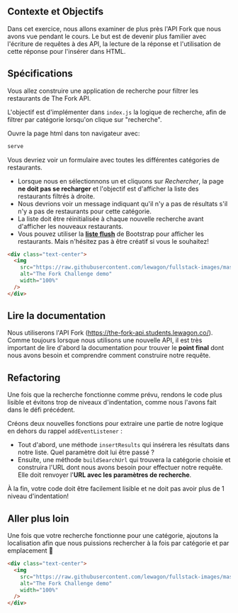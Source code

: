 ## Contexte et Objectifs

Dans cet exercice, nous allons examiner de plus près l'API Fork que nous avons vue pendant le cours. Le but est de devenir plus familier avec l'écriture de requêtes à des API, la lecture de la réponse et l'utilisation de cette réponse pour l'insérer dans HTML.

## Spécifications

Vous allez construire une application de recherche pour filtrer les restaurants de The Fork API.

L'objectif est d'implémenter dans `index.js` la logique de recherche, afin de filtrer par catégorie lorsqu'on clique sur "recherche".

Ouvre la page html dans ton navigateur avec:

```bash
serve
```

Vous devriez voir un formulaire avec toutes les différentes catégories de restaurants.

- Lorsque nous en sélectionnons un et cliquons sur _Rechercher_, la page **ne doit pas se recharger** et l'objectif est d'afficher la liste des restaurants filtrés à droite.
- Nous devrions voir un message indiquant qu'il n'y a pas de résultats s'il n'y a pas de restaurants pour cette catégorie.
- La liste doit être réinitialisée à chaque nouvelle recherche avant d'afficher les nouveaux restaurants.
- Vous pouvez utiliser la [**liste flush**](https://getbootstrap.com/docs/5.2/components/list-group/#flush) de Bootstrap pour afficher les restaurants. Mais n'hésitez pas à être créatif si vous le souhaitez!

```html
<div class="text-center">
  <img
    src="https://raw.githubusercontent.com/lewagon/fullstack-images/master/frontend/the-fork-challenge-1.png"
    alt="The Fork Challenge demo"
    width="100%"
  />
</div>
```

## Lire la documentation

Nous utiliserons l'API Fork (https://the-fork-api.students.lewagon.co/). Comme toujours lorsque nous utilisons une nouvelle API, il est très important de lire d'abord la documentation pour trouver le **point final** dont nous avons besoin et comprendre comment construire notre requête.

## Refactoring

Une fois que la recherche fonctionne comme prévu, rendons le code plus lisible et évitons trop de niveaux d'indentation, comme nous l'avons fait dans le défi précédent.

Créons deux nouvelles fonctions pour extraire une partie de notre logique en dehors du rappel `addEventListener` :

- Tout d'abord, une méthode `insertResults` qui insérera les résultats dans notre liste. Quel paramètre doit lui être passé ?
- Ensuite, une méthode `buildSearchUrl` qui trouvera la catégorie choisie et construira l'URL dont nous avons besoin pour effectuer notre requête. Elle doit renvoyer l'**URL avec les paramètres de recherche**.

À la fin, votre code doit être facilement lisible et ne doit pas avoir plus de 1 niveau d'indentation!

## Aller plus loin

Une fois que votre recherche fonctionne pour une catégorie, ajoutons la localisation afin que nous puissions rechercher à la fois par catégorie et par emplacement 🎉

```html
<div class="text-center">
  <img
    src="https://raw.githubusercontent.com/lewagon/fullstack-images/master/frontend/the-fork-challenge-2.png"
    alt="The Fork Challenge demo"
    width="100%"
  />
</div>
```
